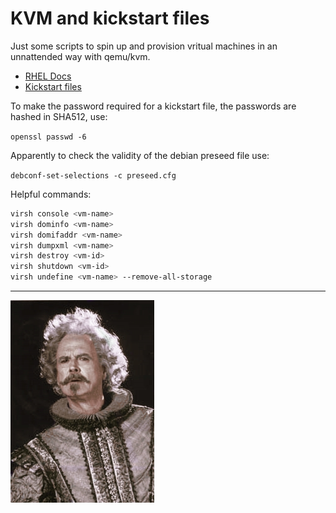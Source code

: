 # KVM and kickstart files

Just some scripts to spin up and provision vritual machines in an unnattended way with qemu/kvm.


- [RHEL Docs](https://docs.redhat.com/en/documentation/red_hat_enterprise_linux/6/html/installation_guide/ch-kickstart2)
- [Kickstart files](https://www.cyberciti.biz/faq/kvm-install-centos-redhat-using-kickstart-ks-cfg/)


To make the password required for a kickstart file, the passwords are hashed in SHA512, use: 


`openssl passwd -6`


Apparently to check the validity of the debian preseed file use:


`debconf-set-selections -c preseed.cfg`


Helpful commands:


```bash
virsh console <vm-name>
virsh dominfo <vm-name>
virsh domifaddr <vm-name>
virsh dumpxml <vm-name>
virsh destroy <vm-id>
virsh shutdown <vm-id>
virsh undefine <vm-name> --remove-all-storage
```

---

![a picture of nearly headless nick from harry potter, because this setup is, well, nearly headless](./image.png)